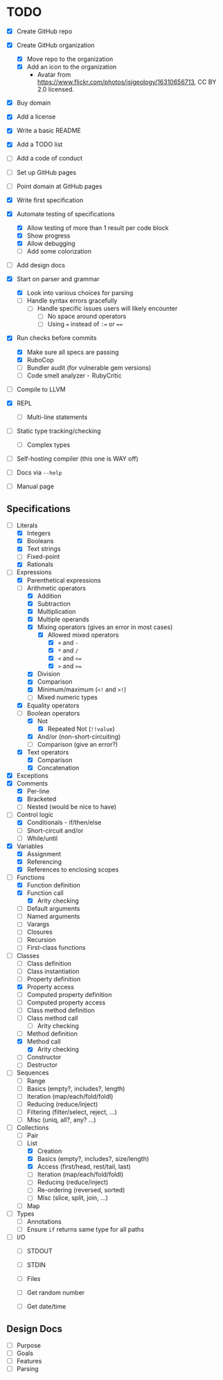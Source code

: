 TODO
====

- [x] Create GitHub repo
- [x] Create GitHub organization
    - [x] Move repo to the organization
    - [x] Add an icon to the organization
        * Avatar from https://www.flickr.com/photos/jsjgeology/16310656713, CC BY 2.0 licensed.
- [x] Buy domain
- [x] Add a license
- [x] Write a basic README
- [x] Add a TODO list
- [ ] Add a code of conduct
- [ ] Set up GitHub pages
- [ ] Point domain at GitHub pages
- [x] Write first specification
- [x] Automate testing of specifications
    - [x] Allow testing of more than 1 result per code block
    - [x] Show progress
    - [x] Allow debugging
    - [ ] Add some colorization
- [ ] Add design docs
- [x] Start on parser and grammar
    - [x] Look into various choices for parsing
    - [ ] Handle syntax errors gracefully
        - [ ] Handle specific issues users will likely encounter
            - [ ] No space around operators
            - [ ] Using `=` instead of `:=` or `==`
- [x] Run checks before commits
    - [x] Make sure all specs are passing
    - [x] RuboCop
    - [ ] Bundler audit (for vulnerable gem versions)
    - [ ] Code smell analyzer -  RubyCritic
- [ ] Compile to LLVM
- [x] REPL
    - [ ] Multi-line statements
- [ ] Static type tracking/checking
    - [ ] Complex types
- [ ] Self-hosting compiler (this one is WAY off)
- [ ] Docs via `--help`
- [ ] Manual page


Specifications
--------------

- [ ] Literals
    - [x] Integers
    - [x] Booleans
    - [x] Text strings
    - [ ] Fixed-point
    - [x] Rationals
- [ ] Expressions
    - [x] Parenthetical expressions
    - [ ] Arithmetic operators
        - [x] Addition
        - [x] Subtraction
        - [x] Multiplication
        - [x] Multiple operands
        - [x] Mixing operators (gives an error in most cases)
            - [x] Allowed mixed operators
                - [x] `+` and `-`
                - [x] `*` and `/`
                - [x] `<` and `<=`
                - [x] `>` and `>=`
        - [x] Division
        - [x] Comparison
        - [x] Minimum/maximum (`<!` and `>!`)
        - [ ] Mixed numeric types
    - [x] Equality operators
    - [ ] Boolean operators
        - [x] Not
            - [x] Repeated Not (`!!value`)
        - [x] And/or (non-short-circuiting)
        - [ ] Comparison (give an error?)
    - [x] Text operators
        - [x] Comparison
        - [x] Concatenation
- [x] Exceptions
- [x] Comments
    - [x] Per-line
    - [x] Bracketed
    - [ ] Nested (would be nice to have)
- [ ] Control logic
    - [x] Conditionals - if/then/else
    - [ ] Short-circuit and/or
    - [ ] While/until
- [x] Variables
    - [x] Assignment
    - [x] Referencing
    - [x] References to enclosing scopes
- [ ] Functions
    - [x] Function definition
    - [x] Function call
        - [x] Arity checking
    - [ ] Default arguments
    - [ ] Named arguments
    - [ ] Varargs
    - [ ] Closures
    - [ ] Recursion
    - [ ] First-class functions
- [ ] Classes
    - [ ] Class definition
    - [ ] Class instantiation
    - [ ] Property definition
    - [x] Property access
    - [ ] Computed property definition
    - [ ] Computed property access
    - [ ] Class method definition
    - [ ] Class method call
        - [ ] Arity checking
    - [ ] Method definition
    - [x] Method call
        - [x] Arity checking
    - [ ] Constructor
    - [ ] Destructor
- [ ] Sequences
    - [ ] Range
    - [ ] Basics (empty?, includes?, length)
    - [ ] Iteration (map/each/fold/foldl)
    - [ ] Reducing (reduce/inject)
    - [ ] Filtering (filter/select, reject, ...)
    - [ ] Misc (uniq, all?, any? ...)
- [ ] Collections
    - [ ] Pair
    - [ ] List
        - [x] Creation
        - [x] Basics (empty?, includes?, size/length)
        - [x] Access (first/head, rest/tail, last)
        - [ ] Iteration (map/each/fold/foldl)
        - [ ] Reducing (reduce/inject)
        - [ ] Re-ordering (reversed, sorted)
        - [ ] Misc (slice, split, join, ...)
    - [ ] Map
- [ ] Types
    - [ ] Annotations
    - [ ] Ensure `if` returns same type for all paths
- [ ] I/O
    - [ ] STDOUT
    - [ ] STDIN
    - [ ] Files
    - [ ] Get random number
    - [ ] Get date/time


Design Docs
-----------

- [ ] Purpose
- [ ] Goals
- [ ] Features
- [ ] Parsing

